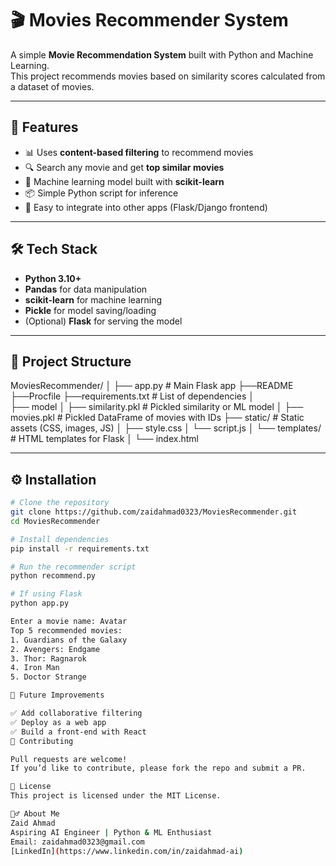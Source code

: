 # 🎬 Movies Recommender System

A simple **Movie Recommendation System** built with Python and Machine Learning.  
This project recommends movies based on similarity scores calculated from a dataset of movies.  

---

## 🚀 Features
- 📊 Uses **content-based filtering** to recommend movies  
- 🔍 Search any movie and get **top similar movies**  
- 🧠 Machine learning model built with **scikit-learn**  
- 📦 Simple Python script for inference  
- 🔗 Easy to integrate into other apps (Flask/Django frontend)

---

## 🛠️ Tech Stack
- **Python 3.10+**
- **Pandas** for data manipulation
- **scikit-learn** for machine learning
- **Pickle** for model saving/loading
- (Optional) **Flask** for serving the model

---

## 📂 Project Structure
MoviesRecommender/
│
├── app.py                          # Main Flask app
├──README
├──Procfile
├──requirements.txt                 # List of dependencies
│                       
├── model
│   ├── similarity.pkl               # Pickled similarity or ML model
│   ├── movies.pkl                   # Pickled DataFrame of movies with IDs
├── static/                          # Static assets (CSS, images, JS)
│   ├── style.css
│   └── script.js
│
└── templates/                       # HTML templates for Flask
│    └── index.html

---

## ⚙️ Installation
```bash
# Clone the repository
git clone https://github.com/zaidahmad0323/MoviesRecommender.git
cd MoviesRecommender

# Install dependencies
pip install -r requirements.txt

# Run the recommender script
python recommend.py

# If using Flask
python app.py

Enter a movie name: Avatar
Top 5 recommended movies:
1. Guardians of the Galaxy
2. Avengers: Endgame
3. Thor: Ragnarok
4. Iron Man
5. Doctor Strange

🔮 Future Improvements

✅ Add collaborative filtering
✅ Deploy as a web app
✅ Build a front-end with React
🤝 Contributing

Pull requests are welcome!
If you’d like to contribute, please fork the repo and submit a PR.

📜 License
This project is licensed under the MIT License.

🙋‍♂️ About Me
Zaid Ahmad
Aspiring AI Engineer | Python & ML Enthusiast
Email: zaidahmad0323@gmail.com
[LinkedIn](https://www.linkedin.com/in/zaidahmad-ai)  
